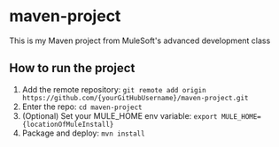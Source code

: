 # maven-project
This is my Maven project from MuleSoft's advanced development class
## How to run the project
1. Add the remote repository: `git remote add origin
https://github.com/{yourGitHubUsername}/maven-project.git`
2. Enter the repo: `cd maven-project`
3. (Optional) Set your MULE_HOME env variable: `export
MULE_HOME={locationOfMuleInstall}`
4. Package and deploy: `mvn install`
